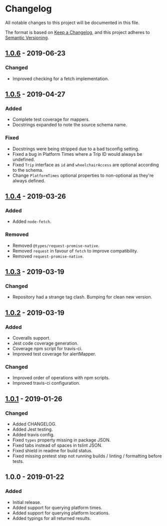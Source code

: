 # Changelog

All notable changes to this project will be documented in this file.

The format is based on [Keep a Changelog](https://keepachangelog.com/en/1.0.0/),
and this project adheres to [Semantic Versioning](https://semver.org/spec/v2.0.0.html).

## [1.0.6] - 2019-06-23

### Changed

- Improved checking for a fetch implementation.

## [1.0.5] - 2019-04-27

### Added

- Complete test coverage for mappers.
- Docstrings expanded to note the source schema name.

### Fixed

- Docstrings were being stripped due to a bad tsconfig setting.
- Fixed a bug in Platform Times where a Trip ID would always be undefined.
- Fixed `Trip` interface as `id` and `wheelchairAccess` are optional according to the schema.
- Change `PlatformTimes` optional properties to non-optional as they're always defined.

## [1.0.4] - 2019-03-26

### Added

- Added `node-fetch`.

### Removed

- Removed `@types/request-promise-native`.
- Removed `request` in favour of `fetch` to improve compatibility.
- Removed `request-promise-native`.

## [1.0.3] - 2019-03-19

### Changed

- Repository had a strange tag clash. Bumping for clean new version.

## [1.0.2] - 2019-03-19

### Added

- Coveralls support.
- Jest code coverage generation.
- Coverage npm script for travis-ci.
- Improved test coverage for alertMapper.

### Changed

- Improved order of operations with npm scripts.
- Improved travis-ci configuration.

## [1.0.1] - 2019-01-26

### Changed

- Added CHANGELOG.
- Added Jest testing.
- Added travis config.
- Fixed `types` property missing in package JSON.
- Fixed tabs instead of spaces in tslint JSON.
- Fixed shield in readme for build status.
- Fixed missing pretest step not running builds / linting / formatting before tests.

## 1.0.0 - 2019-01-22

### Added

- Initial release.
- Added support for querying platform times.
- Added support for querying platform locations.
- Added typings for all returned results.

[unreleased]: https://github.com/Codex-/metro-info/compare/v1.0.6...HEAD
[1.0.6]: https://github.com/Codex-/metro-info/compare/v1.0.5...v1.0.6
[1.0.5]: https://github.com/Codex-/metro-info/compare/v1.0.4...v1.0.5
[1.0.4]: https://github.com/Codex-/metro-info/compare/v1.0.3...v1.0.4
[1.0.3]: https://github.com/Codex-/metro-info/compare/v1.0.2...v1.0.3
[1.0.2]: https://github.com/Codex-/metro-info/compare/v1.0.1...v1.0.2
[1.0.1]: https://github.com/Codex-/metro-info/compare/v1.0.0...v1.0.1
